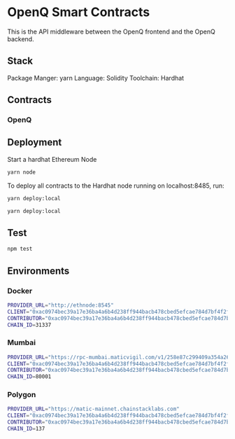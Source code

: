 # OpenQ Smart Contracts 

This is the API middleware between the OpenQ frontend and the OpenQ backend.

## Stack
Package Manger: yarn
Language: Solidity
Toolchain: Hardhat

## Contracts

### OpenQ

## Deployment

Start a hardhat Ethereum Node

```bash
yarn node
```

To deploy all contracts to the Hardhat node running on localhost:8485, run:

```bash
yarn deploy:local
```

```bash
yarn deploy:local
```

## Test
```bash
npm test
```

## Environments

### Docker

```bash
PROVIDER_URL="http://ethnode:8545"
CLIENT="0xac0974bec39a17e36ba4a6b4d238ff944bacb478cbed5efcae784d7bf4f2ff80"
CONTRIBUTOR="0xac0974bec39a17e36ba4a6b4d238ff944bacb478cbed5efcae784d7bf4f2ff80"
CHAIN_ID=31337
```

### Mumbai

```bash
PROVIDER_URL="https://rpc-mumbai.maticvigil.com/v1/258e87c299409a354a268f96a06f9e6ae7ab8cea"
CLIENT="0xac0974bec39a17e36ba4a6b4d238ff944bacb478cbed5efcae784d7bf4f2ff80"
CONTRIBUTOR="0xac0974bec39a17e36ba4a6b4d238ff944bacb478cbed5efcae784d7bf4f2ff80"
CHAIN_ID=80001
```

### Polygon

```bash
PROVIDER_URL="https://matic-mainnet.chainstacklabs.com"
CLIENT="0xac0974bec39a17e36ba4a6b4d238ff944bacb478cbed5efcae784d7bf4f2ff80"
CONTRIBUTOR="0xac0974bec39a17e36ba4a6b4d238ff944bacb478cbed5efcae784d7bf4f2ff80"
CHAIN_ID=137
```
